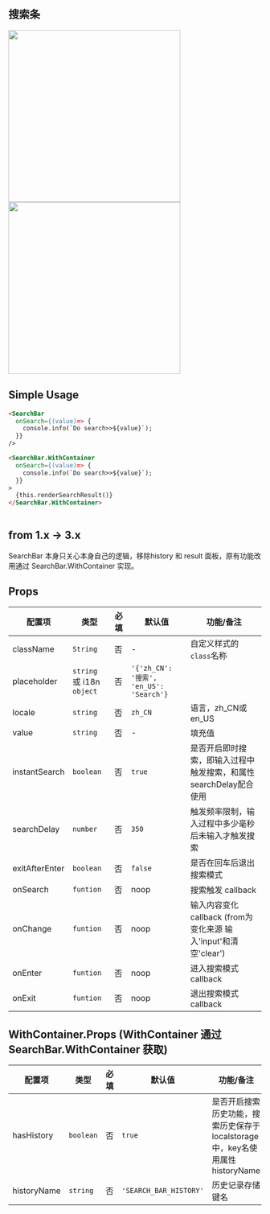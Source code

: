 

## 搜索条

<img src="//gw.alicdn.com/tps/TB1LDd6LXXXXXbkXXXXXXXXXXXX-684-92.png" width="342">

<img src="//gw.alicdn.com/tps/TB1TCV9LXXXXXXgXXXXXXXXXXXX-684-352.png" width="342">


## Simple Usage

```html
<SearchBar
  onSearch={(value)=> {
    console.info(`Do search>>${value}`);
  }}
/>

<SearchBar.WithContainer
  onSearch={(value)=> {
    console.info(`Do search>>${value}`);
  }}
>
  {this.renderSearchResult()}
</SearchBar.WithContainer>
    
```

## from 1.x -> 3.x

SearchBar 本身只关心本身自己的逻辑，移除history 和 result 面板，原有功能改用通过 SearchBar.WithContainer 实现。

## Props

| 配置项        | 类型        | 必填    | 默认值  | 功能/备注                      |
| ---------- | --------- | ----- | ---- | -------------------------- |
| className | `String` | 否 | - | 自定义样式的`class`名称 |
| placeholder | `string`  或 i18n `object` | 否 | `'{'zh_CN': '搜索', 'en_US': 'Search'}` | 
| locale | `string` | 否 | `zh_CN` | 语言，zh_CN或en_US |
| value | `string` | 否 | - | 填充值 |
| instantSearch | `boolean` | 否 | `true` | 是否开启即时搜索，即输入过程中触发搜索，和属性searchDelay配合使用 |
| searchDelay | `number` | 否 | `350` | 触发频率限制，输入过程中多少毫秒后未输入才触发搜索 |
| exitAfterEnter | `boolean` | 否 | `false` | 是否在回车后退出搜索模式 | 
| onSearch | `funtion` | 否 | noop | 搜索触发 callback |
| onChange | `funtion` | 否 | noop | 输入内容变化 callback (from为变化来源 输入'input'和清空'clear') |
| onEnter | `funtion` | 否 | noop | 进入搜索模式 callback |
| onExit | `funtion` | 否 | noop | 退出搜索模式 callback |

## WithContainer.Props (WithContainer 通过 SearchBar.WithContainer 获取)

| 配置项        | 类型        | 必填    | 默认值  | 功能/备注                      |
| ---------- | --------- | ----- | ---- | -------------------------- |
| hasHistory | `boolean` | 否 | `true` | 是否开启搜索历史功能，搜索历史保存于localstorage中，key名使用属性historyName |
| historyName | `string` | 否 | `'SEARCH_BAR_HISTORY'` | 历史记录存储键名 |


